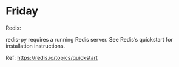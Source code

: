 # Friday

Redis:

redis-py requires a running Redis server. See Redis’s quickstart for installation instructions.

Ref: https://redis.io/topics/quickstart



